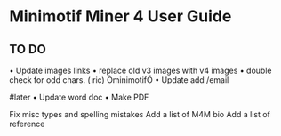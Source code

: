 # Minimotif Miner 4 User Guide

TO DO
------
• Update images links
• replace old v3 images with v4 images
• double check for odd chars. ( ric)
  ÒminimotifÓ
• Update add /email


#later
• Update word doc 
• Make PDF

Fix misc types and spelling mistakes
Add a list of M4M bio
Add a list of reference

